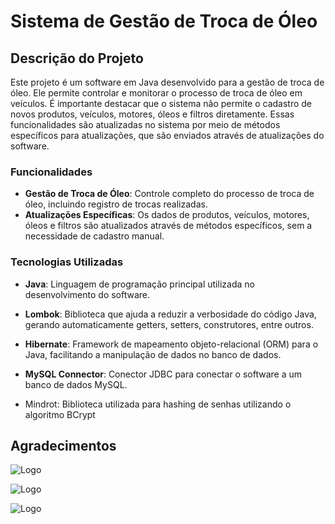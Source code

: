 # Sistema de Gestão de Troca de Óleo

## Descrição do Projeto

Este projeto é um software em Java desenvolvido para a gestão de troca de óleo. Ele permite controlar e monitorar o processo de troca de óleo em veículos. É importante destacar que o sistema não permite o cadastro de novos produtos, veículos, motores, óleos e filtros diretamente. Essas funcionalidades são atualizadas no sistema por meio de métodos específicos para atualizações, que são enviados através de atualizações do software.

### Funcionalidades
- **Gestão de Troca de Óleo**: Controle completo do processo de troca de óleo, incluindo registro de trocas realizadas.
- **Atualizações Específicas**: Os dados de produtos, veículos, motores, óleos e filtros são atualizados através de métodos específicos, sem a necessidade de cadastro manual.
### Tecnologias Utilizadas
- **Java**: Linguagem de programação principal utilizada no desenvolvimento do software.

- **Lombok**: Biblioteca que ajuda a reduzir a verbosidade do código Java, gerando automaticamente getters, setters, construtores, entre outros.

- **Hibernate**: Framework de mapeamento objeto-relacional (ORM) para o Java, facilitando a manipulação de dados no banco de dados.

- **MySQL Connector**: Conector JDBC para conectar o software a um banco de dados MySQL.
- Mindrot: Biblioteca utilizada para hashing de senhas utilizando o algoritmo BCrypt

## Agradecimentos
![Logo](https://fael.edu.br/upload/noticias/topo/senna-01-26-09-19-103836.png)

![Logo](https://media.licdn.com/dms/image/C4D16AQFqHIEt-V7wqA/profile-displaybackgroundimage-shrink_350_1400/0/1664287777044?e=1723075200&v=beta&t=hEC-7MJgG3PM4LFpHXeiLtYGM3dah8cuW3p4QEw4v6k)

![Logo](https://www.cnnbrasil.com.br/wp-content/uploads/sites/12/2022/06/A480-Lufthansa.jpg?w=1220&h=674&crop=1)
